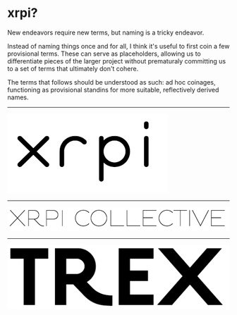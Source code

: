 # xrpi?

New endeavors require new terms, but naming is a tricky endeavor.

Instead of naming things once and for all, I think it's useful to first coin a few provisional terms.  These can serve as placeholders, allowing us to differentiate pieces of the larger project without prematuraly committing us to 
a set of terms that ultimately don't cohere.

The terms that follows should be understood as such: ad hoc coinages, functioning as provisional standins for more suitable, reflectively derived names.

---

![xrpi](images/xrpi.png)

---

![xrpi collective](images/xrpi-collective.png)

---

![trex](images/trex.png)
